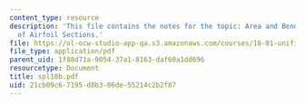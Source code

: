```yaml
---
content_type: resource
description: 'This file contains the notes for the topic: Area and Bending Inertia
  of Airfoil Sections.'
file: https://ol-ocw-studio-app-qa.s3.amazonaws.com/courses/16-01-unified-engineering-i-ii-iii-iv-fall-2005-spring-2006/21cb09c67195d8b306de55214c2b2f87_spl10b.pdf
file_type: application/pdf
parent_uid: 1f88d71a-9054-37a1-8163-daf60a1dd696
resourcetype: Document
title: spl10b.pdf
uid: 21cb09c6-7195-d8b3-06de-55214c2b2f87
---
```

